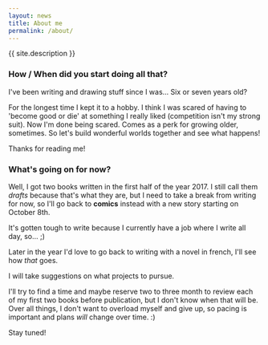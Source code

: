 ```yaml
---
layout: news
title: About me
permalink: /about/
---
```

{{ site.description }}
### How / When did you start doing all that?

I've been writing and drawing stuff since I was… Six or seven years old?

For the longest time I kept it to a hobby. I think I was scared of having to 'become good or die' at something I really liked (competition isn't my strong suit). Now I'm done being scared. Comes as a perk for growing older, sometimes. So let's build wonderful worlds together and see what happens!

Thanks for reading me!

### What's going on for now?

Well, I got two books written in the first half of the year 2017. I still call them *drafts* because that's what they are, but I need to take a break from writing for now, so I'll go back to **comics** instead with a new story starting on October 8th.

It's gotten tough to write because I currently have a job where I write all day, so… ;)

Later in the year I'd love to go back to writing with a novel in french, I'll see how *that* goes.

I will take suggestions on what projects to pursue.

I'll try to find a time and maybe reserve two to three month to review each of my first two books before publication, but I don't know when that will be. Over all things, I don't want to overload myself and give up, so pacing is important and plans *will* change over time. :)

Stay tuned!
